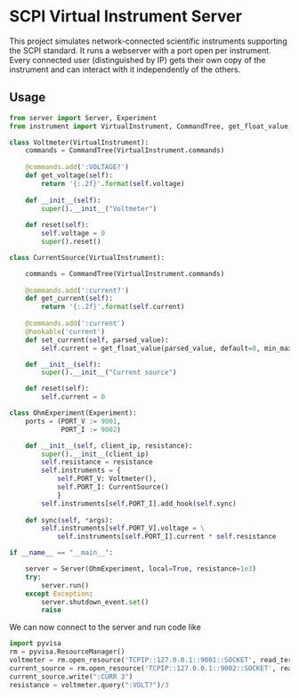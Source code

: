 # SCPI Virtual Instrument Server

This project simulates network-connected scientific instruments supporting the SCPI standard.
It runs a webserver with a port open per instrument. Every connected user (distinguished by IP)
gets their own copy of the instrument and can interact with it independently of the others.

## Usage

```python
from server import Server, Experiment
from instrument import VirtualInstrument, CommandTree, get_float_value, get_bool_value, hookable

class Voltmeter(VirtualInstrument):
    commands = CommandTree(VirtualInstrument.commands)
    
    @commands.add(':VOLTAGE?')
    def get_voltage(self):
        return '{:.2f}'.format(self.voltage)
    
    def __init__(self):
        super().__init__("Voltmeter")
        
    def reset(self):
        self.voltage = 0
        super().reset()

class CurrentSource(VirtualInstrument):

    commands = CommandTree(VirtualInstrument.commands)
    
    @commands.add(':current?')
    def get_current(self):
        return '{:.2f}'.format(self.current)
    
    @commands.add(':current')
    @hookable('current')
    def set_current(self, parsed_value):
        self.current = get_float_value(parsed_value, default=0, min_max=(-10, 10), units='A')

    def __init__(self):
        super().__init__("Current source")

    def reset(self):
        self.current = 0

class OhmExperiment(Experiment):
    ports = (PORT_V := 9001,
             PORT_I := 9002)

    def __init__(self, client_ip, resistance):
        super().__init__(client_ip)
        self.resistance = resistance
        self.instruments = {
            self.PORT_V: Voltmeter(),
            self.PORT_I: CurrentSource()
            }
        self.instruments[self.PORT_I].add_hook(self.sync)
                
    def sync(self, *args):
        self.instruments[self.PORT_V].voltage = \
            self.instruments[self.PORT_I].current * self.resistance

if __name__ == "__main__":

    server = Server(OhmExperiment, local=True, resistance=1e3)
    try:
        server.run()
    except Exception:
        server.shutdown_event.set()
        raise

```

We can now connect to the server and run code like

```python
import pyvisa
rm = pyvisa.ResourceManager()
voltmeter = rm.open_resource('TCPIP::127.0.0.1::9001::SOCKET', read_termination='\n')
current_source = rm.open_resource('TCPIP::127.0.0.1::9002::SOCKET', read_termination='\n')
current_source.write(":CURR 3")
resistance = voltmeter.query(":VOLT?")/3
```
